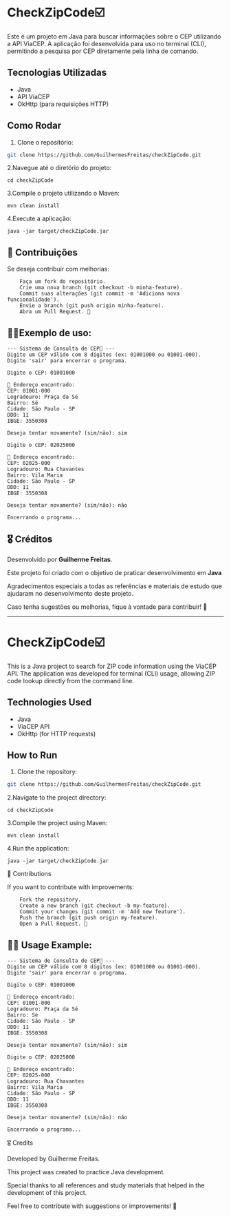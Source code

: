 # CheckZipCode☑️

Este é um projeto em Java para buscar informações sobre o CEP utilizando a API ViaCEP. A aplicação foi desenvolvida para uso no terminal (CLI), permitindo a pesquisa por CEP diretamente pela linha de comando.

## Tecnologias Utilizadas

- Java
- API ViaCEP
- OkHttp (para requisições HTTP)

## Como Rodar

1. Clone o repositório:
```bash
git clone https://github.com/GuilhermesFreitas/checkZipCode.git
```
2.Navegue até o diretório do projeto:
```
cd checkZipCode
```
3.Compile o projeto utilizando o Maven:
```
mvn clean install
```
4.Execute a aplicação:
```
java -jar target/checkZipCode.jar
```

## 📩 Contribuições

Se deseja contribuir com melhorias:
```
    Faça um fork do repositório.
    Crie uma nova branch (git checkout -b minha-feature).
    Commit suas alterações (git commit -m 'Adiciona nova funcionalidade').
    Envie a branch (git push origin minha-feature).
    Abra um Pull Request. 🚀
```

## 🧑‍💻Exemplo de uso: 
```
--- Sistema de Consulta de CEP📍 ---
Digite um CEP válido com 8 dígitos (ex: 01001000 ou 01001-000).
Digite 'sair' para encerrar o programa.

Digite o CEP: 01001000

📍 Endereço encontrado:
CEP: 01001-000
Logradouro: Praça da Sé
Bairro: Sé
Cidade: São Paulo - SP
DDD: 11
IBGE: 3550308

Deseja tentar novamente? (sim/não): sim

Digite o CEP: 02025000

📍 Endereço encontrado:
CEP: 02025-000
Logradouro: Rua Chavantes
Bairro: Vila Maria
Cidade: São Paulo - SP
DDD: 11
IBGE: 3550308

Deseja tentar novamente? (sim/não): não

Encerrando o programa...

```

## 🎖️ Créditos

Desenvolvido por **Guilherme Freitas**.  

Este projeto foi criado com o objetivo de praticar desenvolvimento em **Java** 

Agradecimentos especiais a todas as referências e materiais de estudo que ajudaram no desenvolvimento deste projeto.  

Caso tenha sugestões ou melhorias, fique à vontade para contribuir! 🚀


---

# CheckZipCode☑️

This is a Java project to search for ZIP code information using the ViaCEP API. The application was developed for terminal (CLI) usage, allowing ZIP code lookup directly from the command line.

## Technologies Used

- Java
- ViaCEP API
- OkHttp (for HTTP requests)

## How to Run

1. Clone the repository:
```bash
git clone https://github.com/GuilhermesFreitas/checkZipCode.git
```
2.Navigate to the project directory:
```
cd checkZipCode
```
3.Compile the project using Maven:
```
mvn clean install
```
4.Run the application:
```
java -jar target/checkZipCode.jar
```

📩 Contributions

If you want to contribute with improvements:
```
    Fork the repository.
    Create a new branch (git checkout -b my-feature).
    Commit your changes (git commit -m 'Add new feature').
    Push the branch (git push origin my-feature).
    Open a Pull Request. 🚀
```

## 🧑‍💻 Usage Example:
```
--- Sistema de Consulta de CEP📍 ---
Digite um CEP válido com 8 dígitos (ex: 01001000 ou 01001-000).
Digite 'sair' para encerrar o programa.

Digite o CEP: 01001000

📍 Endereço encontrado:
CEP: 01001-000
Logradouro: Praça da Sé
Bairro: Sé
Cidade: São Paulo - SP
DDD: 11
IBGE: 3550308

Deseja tentar novamente? (sim/não): sim

Digite o CEP: 02025000

📍 Endereço encontrado:
CEP: 02025-000
Logradouro: Rua Chavantes
Bairro: Vila Maria
Cidade: São Paulo - SP
DDD: 11
IBGE: 3550308

Deseja tentar novamente? (sim/não): não

Encerrando o programa...

```

🎖️ Credits

Developed by Guilherme Freitas.

This project was created to practice Java development.

Special thanks to all references and study materials that helped in the development of this project.

Feel free to contribute with suggestions or improvements! 🚀
